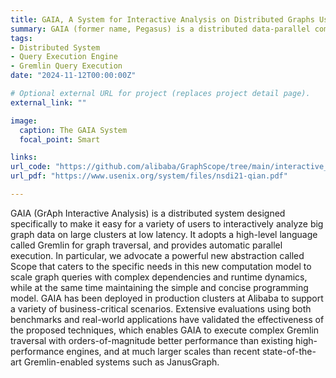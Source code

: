 ```yaml
---
title: GAIA, A System for Interactive Analysis on Distributed Graphs Using a High-Level Language
summary: GAIA (former name, Pegasus) is a distributed data-parallel compute engine based on the cyclic dataflow computation model. GAIA serves as the computation engine, lying at the core of the GraphScope system. Users can construct the computation via a directed acyclic graph (DAG), and easily run the job on their laptop or even a distributed environment across a cluster of computers.
tags:
- Distributed System
- Query Execution Engine
- Gremlin Query Execution
date: "2024-11-12T00:00:00Z"

# Optional external URL for project (replaces project detail page).
external_link: ""

image:
  caption: The GAIA System
  focal_point: Smart

links: 
url_code: "https://github.com/alibaba/GraphScope/tree/main/interactive_engine/executor/engine/pegasus"
url_pdf: "https://www.usenix.org/system/files/nsdi21-qian.pdf"

---
```


GAIA (GrAph Interactive Analysis) is a distributed system designed specifically to make it easy for a variety of users to interactively analyze big graph data on large clusters at low latency. It adopts a high-level language called Gremlin for graph traversal, and provides automatic parallel execution. In particular, we advocate a powerful new abstraction called Scope that caters to the specific needs in this new computation model to scale graph queries with complex dependencies and runtime dynamics, while at the same time maintaining the simple and concise programming model. GAIA has been deployed in production clusters at Alibaba to support a variety of business-critical scenarios. Extensive evaluations using both benchmarks and real-world applications have validated the effectiveness of the proposed techniques, which enables GAIA to execute complex Gremlin traversal with orders-of-magnitude better performance than existing high-performance engines, and at much larger scales than recent state-of-the-art Gremlin-enabled systems such as JanusGraph.
